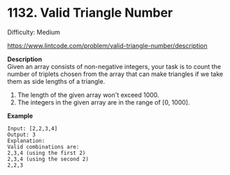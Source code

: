 # 1132. Valid Triangle Number

Difficulty: Medium

https://www.lintcode.com/problem/valid-triangle-number/description

**Description**  
Given an array consists of non-negative integers, your task is to count the number of triplets chosen from the array that can make triangles if we take them as side lengths of a triangle.

1. The length of the given array won't exceed 1000.
2. The integers in the given array are in the range of [0, 1000].

**Example**  
```
Input: [2,2,3,4]
Output: 3
Explanation:
Valid combinations are: 
2,3,4 (using the first 2)
2,3,4 (using the second 2)
2,2,3
```
